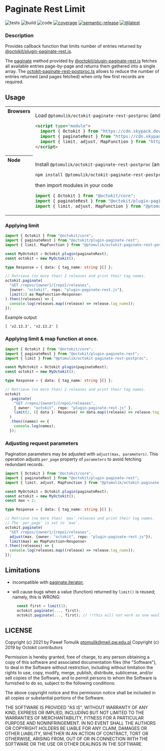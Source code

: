 # Paginate Rest Limit

![tests](https://github.com/ptomulik/octokit-paginate-rest-postproc.ts/workflows/Tests/badge.svg?branch=master)
![build](https://github.com/ptomulik/octokit-paginate-rest-postproc.ts/workflows/Build/badge.svg?branch=master)
![code](https://github.com/ptomulik/octokit-paginate-rest-postproc.ts/workflows/Code%20Quality/badge.svg?branch=master)
[![coverage](https://coveralls.io/repos/github/ptomulik/octokit-paginate-rest-postproc.ts/badge.svg?branch=master)](https://coveralls.io/github/ptomulik/octokit-paginate-rest-postproc.ts?branch=master)
[![semantic-release](https://img.shields.io/badge/%20%20%F0%9F%93%A6%F0%9F%9A%80-semantic--release-e10079.svg)](https://github.com/semantic-release/semantic-release)
[![@latest](https://img.shields.io/npm/v/@ptomulik/octokit-paginate-rest-postproc.svg)](https://www.npmjs.com/package/@ptomulik/octokit-paginate-rest-postproc)

### Description

Provides callback function that limits number of entries returned by
[@octokit/plugin-paginate-rest.js](https://github.com/octokit/plugin-paginate-rest.js).

The [paginate](https://github.com/octokit/plugin-paginate-rest.js#octokitpaginate)
method provided by [@octokit/plugin-paginate-rest.js](https://github.com/octokit/plugin-paginate-rest.js)
fetches all available entries page-by-page and returns them gathered into a
single array. The
[octokit-paginate-rest-postproc.ts](https://github.com/ptomulik/octokit-paginate-rest-postproc.ts)
allows to reduce the number of entries returned (and pages fetched) when
only few first records are required.

## Usage

<table>
<tbody valign=top align=left>
<tr><th>
Browsers
</th><td width=100%>

Load ``@ptomulik/octokit-paginate-rest-postproc`` (and related modules)
directly from [cdn.skypack.dev](https://cdn.skypack.dev)

```html
<script type="module">
  import { Octokit } from "https://cdn.skypack.dev/@octokit/core";
  import { paginateRest } from "https://cdn.skypack.dev/@octokit/plugin-paginate-rest";
  import { limit, adjust, MapFunction } from "https://cdn.skypack.dev/@ptomulik/octokit-paginate-rest-postproc";
</script>
```

</td></tr>
<tr><th>
Node
</th><td>

Install ``@ptomulik/octokit-paginate-rest-postproc`` (and related modules) with

```console
npm install @ptomulik/octokit-paginate-rest-postproc @octokit/plugin-paginate-rest @octokit/core
```

then import modules in your code

```typescript
import { Octokit } from "@octokit/core";
import { paginateRest } from "@octokit/plugin-paginate-rest";
import { limit, adjust, MapFunction } from "@ptomulik/octokit-paginate-rest-postproc";
```

</td></tr>
</tbody>
</table>

### Applying limit

```typescript
import { Octokit } from "@octokit/core";
import { paginateRest } from "@octokit/plugin-paginate-rest";
import { limit, MapFunction } from "@ptomulik/octokit-paginate-rest-postproc";

const MyOctokit = Octokit.plugin(paginateRest);
const octokit = new MyOctokit();

type Response = { data: { tag_name: string }[] };

// Retrieve (no more than) 2 releases and print their tag names.
octokit.paginate(
  "GET /repos/{owner}/{repo}/releases",
  {owner: "octokit", repo: "plugin-paginate-rest.js"},
  limit(2) as MapFunction<Response>
).then((releases) => {
  console.log(releases.map((release) => release.tag_name));
});
```

Example output

```console
[ 'v2.13.3', 'v2.13.2' ]
```

### Applying limit & map function at once.

```typescript
import { Octokit } from "@octokit/core";
import { paginateRest } from "@octokit/plugin-paginate-rest";
import { limit } from "@ptomulik/octokit-paginate-rest-postproc";

const MyOctokit = Octokit.plugin(paginateRest);
const octokit = new MyOctokit();

type Response = { data: { tag_name: string }[] };

// Retrieve (no more than) 2 releases and print their tag names.
octokit
  .paginate(
    "GET /repos/{owner}/{repo}/releases",
    { owner: "octokit", repo: "plugin-paginate-rest.js" },
    limit(2, ({ data }: Response) => data.map((release) => release.tag_name))
  )
  .then((names) => {
    console.log(names);
  });
```

### Adjusting request parameters

Pagination parameters may be adjusted with ``adjust(max, parameters)``.
This operation adjusts ``per_page`` property of ``parameters`` to avoid
fetching redundant records.

```typescript
import { Octokit } from "@octokit/core";
import { paginateRest } from "@octokit/plugin-paginate-rest";
import { limit, adjust, MapFunction } from "@ptomulik/octokit-paginate-rest-postproc";

const MyOctokit = Octokit.plugin(paginateRest);
const octokit = new MyOctokit();
const max = 2;

type Response = { data: { tag_name: string }[] };

// Retrieve (no more than) `max` releases and print their tag names.
// The `per_page` is set to `max`.
octokit.paginate(
  "GET /repos/{owner}/{repo}/releases",
  adjust(max, {owner: "octokit", repo: "plugin-paginate-rest.js"}),
  limit(max) as MapFunction<Response>
).then((releases) => {
  console.log(releases.map((release) => release.tag_name));
});
```

## Limitations

- incompatible with
  [paginate.iterator](https://github.com/octokit/plugin-paginate-rest.js#octokitpaginateiterator),
- will cause bugs when a value (function) returned by ``limit()`` is reused;
  namely, this is WRONG:

  ```typescript
    const first = limit(1);
    octokit.paginate(..., first);
    octokit.paginate(..., first); // !!this will not work as one would expect!!
  ```

## LICENSE

Copyright (c) 2021 by Paweł Tomulik <ptomulik@meil.pw.edu.pl>
Copyright (c) 2019 by Octokit contributors

Permission is hereby granted, free of charge, to any person obtaining a copy of
this software and associated documentation files (the "Software"), to deal in
the Software without restriction, including without limitation the rights to
use, copy, modify, merge, publish, distribute, sublicense, and/or sell copies
of the Software, and to permit persons to whom the Software is furnished to do
so, subject to the following conditions:

The above copyright notice and this permission notice shall be included in all
copies or substantial portions of the Software.

THE SOFTWARE IS PROVIDED "AS IS", WITHOUT WARRANTY OF ANY KIND, EXPRESS OR
IMPLIED, INCLUDING BUT NOT LIMITED TO THE WARRANTIES OF MERCHANTABILITY,
FITNESS FOR A PARTICULAR PURPOSE AND NONINFRINGEMENT. IN NO EVENT SHALL THE
AUTHORS OR COPYRIGHT HOLDERS BE LIABLE FOR ANY CLAIM, DAMAGES OR OTHER
LIABILITY, WHETHER IN AN ACTION OF CONTRACT, TORT OR OTHERWISE, ARISING FROM,
OUT OF OR IN CONNECTION WITH THE SOFTWARE OR THE USE OR OTHER DEALINGS IN THE
SOFTWARE.
